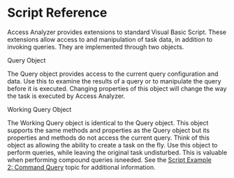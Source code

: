 # Script Reference

Access Analyzer provides extensions to standard Visual Basic Script. These extensions allow access
to and manipulation of task data, in addition to invoking queries. They are implemented through two
objects.

Query Object

The Query object provides access to the current query configuration and data. Use this to examine
the results of a query or to manipulate the query before it is executed. Changing properties of this
object will change the way the task is executed by Access Analyzer.

Working Query Object

The Working Query object is identical to the Query object. This object supports the same methods and
properties as the Query object but its properties and methods do not access the current query. Think
of this object as allowing the ability to create a task on the fly. Use this object to perform
queries, while leaving the original task undisturbed. This is valuable when performing compound
queries isneeded. See the [Script Example 2: Command Query](/docs/accessanalyzer/12.0/admin/datacollector/script/example2.md) topic for additional
information.
